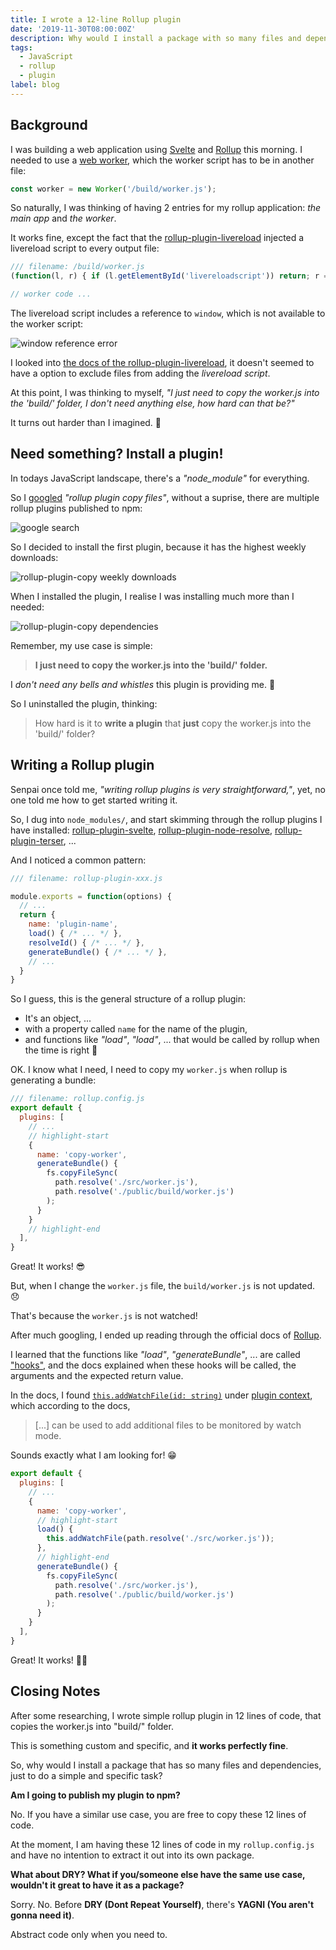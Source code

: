 ```yaml
---
title: I wrote a 12-line Rollup plugin
date: '2019-11-30T08:00:00Z'
description: Why would I install a package with so many files and dependencies, just to do a something simple that can be done in 12 lines of code?
tags: 
  - JavaScript
  - rollup
  - plugin
label: blog
---
```


## Background

I was building a web application using [Svelte](http://svelte.dev/) and [Rollup](https://rollupjs.org/guide/en/) this morning. I needed to use a [web worker](https://developer.mozilla.org/en-US/docs/Web/API/Web_Workers_API/Using_web_workers), which the worker script has to be in another file:

```js
const worker = new Worker('/build/worker.js');
```

So naturally, I was thinking of having 2 entries for my rollup application: _the main app_ and _the worker_.

It works fine, except the fact that the [rollup-plugin-livereload](https://www.npmjs.com/package/rollup-plugin-livereload) injected a livereload script to every output file:

```js
/// filename: /build/worker.js
(function(l, r) { if (l.getElementById('livereloadscript')) return; r = l.createElement('script'); r.async = 1; r.src = '//' + (window.location.host || 'localhost').split(':')[0] + ':35729/livereload.js?snipver=1'; r.id = 'livereloadscript'; l.head.appendChild(r) })(window.document);

// worker code ...
```

The livereload script includes a reference to `window`, which is not available to the worker script:

![window reference error](./images/window-reference-error.png 'window is not defined')

I looked into [the docs of the rollup-plugin-livereload](https://www.npmjs.com/package/rollup-plugin-livereload), it doesn't seemed to have a option to exclude files from adding the _livereload script_.

At this point, I was thinking to myself, _"I just need to copy the worker.js into the 'build/' folder, I don't need anything else, how hard can that be?"_

It turns out harder than I imagined. 🤮

## Need something? Install a plugin!

In todays JavaScript landscape, there's a *"node_module"* for everything.

So I [googled](https://www.google.com/search?q=rollup+plugin+copy+files) _"rollup plugin copy files"_, without a suprise, there are multiple rollup plugins published to npm:

![google search](./images/google-search.png 'Google result for "rollup plugin copy files"')

So I decided to install the first plugin, because it has the highest weekly downloads:

![rollup-plugin-copy weekly downloads](./images/rollup-plugin-copy-usage.png "17K weekly downloads")

When I installed the plugin, I realise I was installing much more than I needed:

![rollup-plugin-copy dependencies](./images/dependencies.png)

Remember, my use case is simple:

> **I just need to copy the worker.js into the 'build/' folder.**

I _don't need any bells and whistles_ this plugin is providing me. 🙈

So I uninstalled the plugin, thinking:

> How hard is it to **write a plugin** that **just** copy the worker.js into the 'build/' folder?

## Writing a Rollup plugin

Senpai once told me, _"writing rollup plugins is very straightforward,"_, yet, no one told me how to get started writing it.

So, I dug into `node_modules/`, and start skimming through the rollup plugins I have installed: [rollup-plugin-svelte](https://github.com/sveltejs/rollup-plugin-svelte), [rollup-plugin-node-resolve](https://github.com/rollup/rollup-plugin-node-resolve), [rollup-plugin-terser](https://github.com/TrySound/rollup-plugin-terser), ...

And I noticed a common pattern:

```js
/// filename: rollup-plugin-xxx.js

module.exports = function(options) {
  // ...
  return {
    name: 'plugin-name',
    load() { /* ... */ },
    resolveId() { /* ... */ },
    generateBundle() { /* ... */ },
    // ...
  }
}
```

So I guess, this is the general structure of a rollup plugin:
- It's an object, ...
- with a property called `name` for the name of the plugin,
- and functions like _"load"_, _"load"_, ... that would be called by rollup when the time is right 🤔

OK. I know what I need, I need to copy my `worker.js` when rollup is generating a bundle:

```js
/// filename: rollup.config.js
export default {
  plugins: [
    // ...
    // highlight-start
    {
      name: 'copy-worker',
      generateBundle() {
        fs.copyFileSync(
          path.resolve('./src/worker.js'),
          path.resolve('./public/build/worker.js')
        );
      }
    }
    // highlight-end
  ],
}
```

Great! It works! 😎

But, when I change the `worker.js` file, the `build/worker.js` is not updated. 😞

That's because the `worker.js` is not watched!

After much googling, I ended up reading through the official docs of [Rollup](https://rollupjs.org/guide/en/#plugin-development).

I learned that the functions like _"load"_, _"generateBundle"_, ... are called ["hooks"](https://rollupjs.org/guide/en/#hooks), and the docs explained when these hooks will be called, the arguments and the expected return value.

In the docs, I found [`this.addWatchFile(id: string)`](https://rollupjs.org/guide/en/#thisaddwatchfileid-string--void) under [plugin context](https://rollupjs.org/guide/en/#plugin-context), which according to the docs,

> [...] can be used to add additional files to be monitored by watch mode.

Sounds exactly what I am looking for! 😁

```js
export default {
  plugins: [
    // ...
    {
      name: 'copy-worker',
      // highlight-start
      load() {
        this.addWatchFile(path.resolve('./src/worker.js'));
      },
      // highlight-end
      generateBundle() {
        fs.copyFileSync(
          path.resolve('./src/worker.js'),
          path.resolve('./public/build/worker.js')
        );
      }
    }
  ],
}
```

Great! It works! 🎉🎉

## Closing Notes

After some researching, I wrote simple rollup plugin in 12 lines of code, that copies the worker.js into "build/" folder.

This is something custom and specific, and **it works perfectly fine**.

So, why would I install a package that has so many files and dependencies, just to do a simple and specific task?

**Am I going to publish my plugin to npm?**

No. If you have a similar use case, you are free to copy these 12 lines of code.

At the moment, I am having these 12 lines of code in my `rollup.config.js` and have no intention to extract it out into its own package.

**What about DRY? What if you/someone else have the same use case, wouldn't it great to have it as a package?**

Sorry. No. Before **DRY (Dont Repeat Yourself)**, there's **YAGNI (You aren't gonna need it)**.

Abstract code only when you need to.